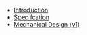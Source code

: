 <!-- docs/_sidebar.md -->

* [Introduction](/)
* [Specifcation](specification.md)
* [Mechanical Design (v1)](mechanical_design_overview.md)